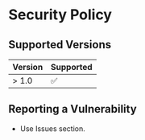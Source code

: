 # Security Policy

## Supported Versions

| Version | Supported          |
| ------- | ------------------ |
| > 1.0  | :white_check_mark: |

## Reporting a Vulnerability

* Use Issues section.

